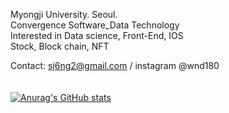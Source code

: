 Myongji University. Seoul.<br />
Convergence Software_Data Technology <br />
Interested in Data science, Front-End, IOS<br />
Stock, Block chain, NFT <br />

Contact: sj6ng2@gmail.com / instagram @wnd180 <br />
<br />
<br />
[![Anurag's GitHub stats](https://github-readme-stats.vercel.app/api?username=wnd180&count_private=true&show_icons=true)](https://github.com/anuraghazra/github-readme-stats)
<!--
[![Top Langs](https://github-readme-stats.vercel.app/api/top-langs/?username=wnd180&layout=compact)](https://github.com/anuraghazra/github-readme-stats)
[![Solved.ac프로필](http://mazassumnida.wtf/api/v2/generate_badge?boj=his4607)](https://solved.ac/his4607) -->
